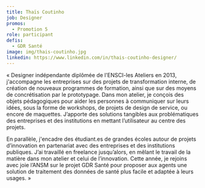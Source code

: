 ```yaml
---
title: Thaïs Coutinho
job: Designer
promos:
  - Promotion 5
role: participant
defis:
  - GDR Santé
image: img/thais-coutinho.jpg
linkedin: https://www.linkedin.com/in/thais-coutinho-designer/
---
```

« Designer indépendante diplômée de l'ENSCI-les Ateliers en 2013, j'accompagne les entreprises sur des projets de transformation interne, de création de nouveaux programmes de formation, ainsi que sur des moyens de concrétisation par le prototypage. Dans mon atelier, je conçois des objets pédagogiques pour aider les personnes à communiquer sur leurs idées, sous la forme de workshops, de projets de design de service, ou encore de maquettes. J’apporte des solutions tangibles aux problématiques des entreprises et des institutions en mettant l’utilisateur au centre des projets. 

En parallèle, j'encadre des étudiant.es de grandes écoles autour de projets d’innovation en partenariat avec des entreprises et des institutions publiques. J’ai travaillé en freelance jusqu’alors, en mêlant le travail de la matière dans mon atelier et celui de l’innovation. Cette année, je rejoins avec joie l’ANSM sur le projet GDR Santé pour proposer aux agents une solution de traitement des données de santé plus facile et adaptée à leurs usages. »
